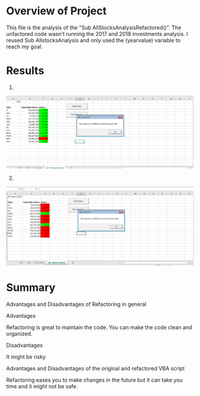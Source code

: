 # Overview of Project
This file is the analysis of the "Sub AllStocksAnalysisRefactored()". The unfactored code wasn't running the 2017 and 2018 investments analysis.
I reused Sub AllstocksAnalysis and only used the (yearvalue) variable to reach my goal.

# Results

1)
![This is an image](https://github.com/pipecedillo/stock-analysis/blob/main/Resources/VBA_Challenge_2017.png?raw=true)

2)
![This is an image](https://github.com/pipecedillo/stock-analysis/blob/main/Resources/VBA_Challenge_2018.png?raw=true)

# Summary

Advantages and Disadvantages of Refactoring in general

Advantages

Refactoring is great to maintain the code.
You can make the code clean and organized.

Disadvantages

It might be risky

Advantages and Disadvantages of the original and refactored VBA script

Refactoring eases you to make changes in the future but it can take you time and it might not be safe. 

